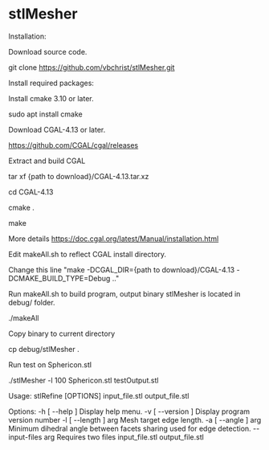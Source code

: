 # stlMesher

Installation:

Download source code.

git clone https://github.com/vbchrist/stlMesher.git



Install required packages:

Install cmake 3.10 or later.

sudo apt install cmake



Download CGAL-4.13 or later.

https://github.com/CGAL/cgal/releases


Extract and build CGAL

tar xf {path to download}/CGAL-4.13.tar.xz

cd CGAL-4.13

cmake .

make

More details https://doc.cgal.org/latest/Manual/installation.html



Edit makeAll.sh to reflect CGAL install directory.

Change this line "make -DCGAL_DIR={path to download}/CGAL-4.13 -DCMAKE_BUILD_TYPE=Debug .."



Run makeAll.sh to build program, output binary stlMesher is located in debug/ folder.

./makeAll



Copy binary to current directory 

cp debug/stlMesher .



Run test on Sphericon.stl

./stlMesher -l 100 Sphericon.stl testOutput.stl



Usage: stlRefine [OPTIONS] input_file.stl output_file.stl

Options:
  -h [ --help ]         Display help menu.
  -v [ --version ]      Display program version number
  -l [ --length ] arg   Mesh target edge length.
  -a [ --angle ] arg    Minimum dihedral angle between facets sharing used for
                        edge detection.
  --input-files arg     Requires two files input_file.stl output_file.stl
